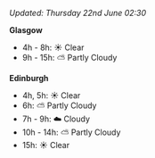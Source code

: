 *Updated: Thursday 22nd June 02:30*

**Glasgow**

* 4h - 8h: :sunny: Clear
* 9h - 15h: :partly_sunny: Partly Cloudy

**Edinburgh**

* 4h, 5h: :sunny: Clear
* 6h: :partly_sunny: Partly Cloudy
* 7h - 9h: :cloud: Cloudy
* 10h - 14h: :partly_sunny: Partly Cloudy
* 15h: :sunny: Clear
